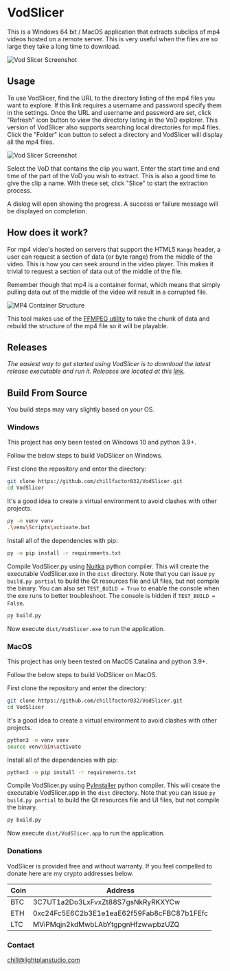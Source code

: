 # VodSlicer
This is a Windows 64 bit / MacOS application that extracts subclips of mp4 videos hosted on a remote server. This is very useful when the files are so large they take a long time to download. 

![Vod Slicer Screenshot](https://chillaspect.com/images/vodslicer3.png "VodSlicer GUI Overview")


## Usage

To use VodSlicer, find the URL to the directory listing of the mp4 files you want to explore. If this link requires a username and password specify them in the settings. Once the URL and username and password are set, click "Refresh" icon button to view the directory listing in the VoD explorer. 
This version of VodSlicer also supports searching local directories for mp4 files. Click the "Folder" icon button to select a directory and VodSlicer will display all the mp4 files.

![Vod Slicer Screenshot](https://chillaspect.com/images/vodslicer2.png "Viewing a local directory")


Select the VoD that contains the clip you want. Enter the start time and end time of the part of the VoD you wish to extract. This is also a good time to give the clip a name. With these set, click "Slice" to start the extraction process.

A dialog will open showing the progress. A success or failure message will be displayed on completion. 

## How does it work?

For mp4 video's hosted on servers that support the HTML5 `Range` header, a user can request a section of data (or byte range) from the middle of the video. This is how you can seek around in the video player. This makes it trivial to request a section of data out of the middle of the file.

Remember though that mp4 is a container format, which means that simply pulling data out of the middle of the video will result in a corrupted file. 

![MP4 Container Structure](https://chillaspect.com/images/mp4_structure2.png "MP4 Container Structure")


This tool makes use of the [FFMPEG utility](https://ffmpeg.org/about.html) to take the chunk of data and rebuild the structure of the mp4 file so it will be playable.

## Releases

_The easiest way to get started using VodSlicer is to download the latest release executable and run it. Releases are located at this [link](https://github.com/chillfactor032/VodSlicer/releases)._

## Build From Source

You build steps may vary slightly based on your OS.

### Windows ###
This project has only been tested on Windows 10 and python 3.9+. 

Follow the below steps to build VoDSlicer on Windows.

First clone the repository and enter the directory:

```bash
git clone https://github.com/chillfactor032/VodSlicer.git
cd VodSlicer
``` 

It's a good idea to create a virtual environment to avoid clashes with other projects. 

```bash
py -m venv venv
.\venv\Scripts\activate.bat
```

Install all of the dependencies with pip:

```bash
py -m pip install -r requirements.txt
```

Compile VodSlicer.py using [Nuitka](https://nuitka.net/) python compiler. This will create the executable VodSlicer.exe in the `dist` directory. Note that you can issue `py build.py partial` to build the Qt resources file and UI files, but not compile the binary. You can also set `TEST_BUILD = True` to enable the console when the exe runs to better troubleshoot. The console is hidden if `TEST_BUILD = False`.

```bash
py build.py
```

Now execute `dist/VodSlicer.exe` to run the application.

### MacOS ###

This project has only been tested on MacOS Catalina and python 3.9+. 

Follow the below steps to build VoDSlicer on MacOS.

First clone the repository and enter the directory:

```bash
git clone https://github.com/chillfactor032/VodSlicer.git
cd VodSlicer
``` 

It's a good idea to create a virtual environment to avoid clashes with other projects. 

```bash
python3 -m venv venv
source venv\bin\activate
```

Install all of the dependencies with pip:

```bash
python3 -m pip install -r requirements.txt
```

Compile VodSlicer.py using [PyInstaller](https://pyinstaller.org/en/stable/) python compiler. This will create the executable VodSlicer.app in the `dist` directory. Note that you can issue `py build.py partial` to build the Qt resources file and UI files, but not compile the binary.

```bash
py build.py
```

Now execute `dist/VodSlicer.app` to run the application.


### Donations

VodSlicer is provided free and without warranty. If you feel compelled to donate here are my crypto addresses below.

**Coin** | **Address**
--- | ---
BTC | 3C7UT1a2Do3LxFvxZt88S7gsNkRyRKXYCw
ETH | 0xc24Fc5E6C2b3E1e1eaE62f59Fab8cFBC87b1FEfc
LTC | MViPMqjn2kdMwbLAbYtgpgnHfzwwpbzUZQ

### Contact

chill@lightplanstudio.com